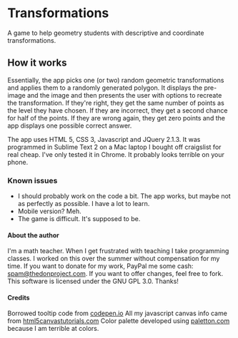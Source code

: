# Transformations
A game to help geometry students with descriptive and coordinate transformations.

## How it works
Essentially, the app picks one (or two) random geometric transformations and applies them to a randomly generated polygon. It displays the pre-image and the image and then presents the user with options to recreate the transformation. If they're right, they get the same number of points as the level they have chosen. If they are incorrect, they get a second chance for half of the points. If they are wrong again, they get zero points and the app displays one possible correct answer.

The app uses HTML 5, CSS 3, Javascript and JQuery 2.1.3. It was programmed in Sublime Text 2 on a Mac laptop I bought off craigslist for real cheap. I've only tested it in Chrome. It probably looks terrible on your phone.

### Known issues
* I should probably work on the code a bit. The app works, but maybe not as perfectly as possible. I have a lot to learn.
* Mobile version? Meh.
* The game is difficult. It's supposed to be.

#### About the author
I'm a math teacher. When I get frustrated with teaching I take programming classes. I worked on this over the summer without compensation for my time. If you want to donate for my work, PayPal me some cash: spam@thedonproject.com. If you want to offer changes, feel free to fork. This software is licensed under the GNU GPL 3.0. Thanks!

#### Credits
Borrowed tooltip code from [codepen.io](http://codepen.io/cbracco/pen/qzukg)
All my javascript canvas info came from [html5canvastutorials.com](http://www.html5canvastutorials.com/)
Color palette developed using [paletton.com](http://paletton.com/) because I am terrible at colors.